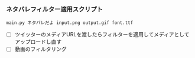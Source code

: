 ### ネタバレフィルター適用スクリプト
```
main.py ネタバレだよ input.png output.gif font.ttf
```

- [ ] ツイッターのメディアURLを渡したらフィルターを適用してメディアとしてアップロードし直す
- [ ] 動画のフィルタリング
